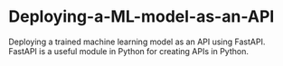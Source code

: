 # Deploying-a-ML-model-as-an-API
Deploying a trained machine learning model as an API using FastAPI.<br>FastAPI is a useful module in Python for creating APIs in Python.
